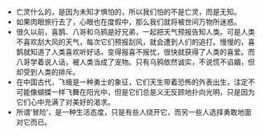 - 亡灵什么的，是因为未知才惧怕的，所以我们怕的不是亡灵，而是无知。
- 如果肉眼旅行去了，心眼也在度假中，那么我们就将被世间万物所迷惑。
- 很久以前，喜鹊、八哥和乌鸦是好兄弟，一起把天气预报告知人类。可是人类不喜欢刮大风的天气，每次它们预报刮风，就会遭到人们的追打。慢慢的，喜鹊就知道了人类喜欢听好话，变得报喜不报忧，很快就获得了人类的喜爱。而八哥学着说人话，被人类当成了宠物。只有乌鸦依然诚实，不说慌不谄媚，但却受到人类的排斥。
- 在中国古代，飞蛾是一种勇士的象征，它们天生带着恐怖的外表出生，注定不可能像蝴蝶一样飞舞在阳光中，但是它们总是义无反顾地扑向光明，只是因为它们心中充满了对美好的渴求。
- 所谓‘冒险’，是一种生活态度，只是有些人绕开它，而另一些人选择勇敢地面对它而已。